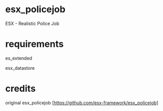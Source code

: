 # esx_policejob
ESX - Realistic Police Job

# requirements

es_extended

esx_datastore

# credits

original esx_policejob [https://github.com/esx-framework/esx_policejob]
